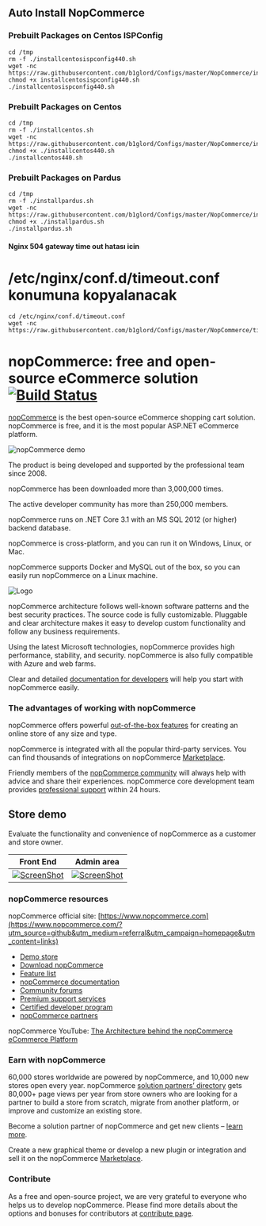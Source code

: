 ## Auto Install NopCommerce

### Prebuilt Packages on Centos ISPConfig
```
cd /tmp
rm -f ./installcentosispconfig440.sh
wget -nc https://raw.githubusercontent.com/b1glord/Configs/master/NopCommerce/installcentosispconfig440.sh
chmod +x installcentosispconfig440.sh
./installcentosispconfig440.sh
```

### Prebuilt Packages on Centos
```
cd /tmp
rm -f ./installcentos.sh
wget -nc https://raw.githubusercontent.com/b1glord/Configs/master/NopCommerce/installcentos440.sh
chmod +x ./installcentos440.sh
./installcentos440.sh
```

### Prebuilt Packages on Pardus
```
cd /tmp
rm -f ./installpardus.sh
wget -nc https://raw.githubusercontent.com/b1glord/Configs/master/NopCommerce/installpardus.sh
chmod +x ./installpardus.sh
./installpardus.sh
```


#### Nginx 504 gateway time out hatası icin 
## 
# /etc/nginx/conf.d/timeout.conf konumuna kopyalanacak
```
cd /etc/nginx/conf.d/timeout.conf
wget -nc https://raw.githubusercontent.com/b1glord/Configs/master/NopCommerce/timeout.conf
```

nopCommerce: free and open-source eCommerce solution[![Build Status](https://travis-ci.com/nopSolutions/nopCommerce.svg?branch=develop)](https://travis-ci.com/nopSolutions/nopCommerce)
===========

[nopCommerce](https://www.nopcommerce.com/?utm_source=github&utm_medium=content&utm_campaign=homepage) is the best open-source eCommerce shopping cart solution. nopCommerce is free, and it is the most popular ASP.NET eCommerce platform.

![nopCommerce demo](https://www.nopcommerce.com/images/github/responsive_devices_codeplex.png#v1)

The product is being developed and supported by the professional team since 2008.

nopCommerce has been downloaded more than 3,000,000 times.

The active developer community has more than 250,000 members.

nopCommerce runs on .NET Core 3.1 with an MS SQL 2012 (or higher) backend database.

nopCommerce is cross-platform, and you can run it on Windows, Linux, or Mac.

nopCommerce supports Docker and MySQL out of the box, so you can easily run nopCommerce on a Linux machine.

![Logo](https://www.nopcommerce.com/images/github/logos.png#v1)

nopCommerce architecture follows well-known software patterns and the best security practices. The source code is fully customizable. Pluggable and clear architecture makes it easy to develop custom functionality and follow any business requirements.

Using the latest Microsoft technologies, nopCommerce provides high performance, stability, and security. nopCommerce is also fully compatible with Azure and web farms.

Clear and detailed [documentation for developers](https://docs.nopcommerce.com/developer/index.html?utm_source=github&utm_medium=referral&utm_campaign=documentation&utm_content=text) will help you start with nopCommerce easily.


### The advantages of working with nopCommerce ###

nopCommerce offers powerful [out-of-the-box features](https://www.nopcommerce.com/features?utm_source=github&utm_medium=referral&utm_campaign=features&utm_content=text) for creating an online store of any size and type.

nopCommerce is integrated with all the popular third-party services. You can find thousands of integrations on nopCommerce [Marketplace](https://www.nopcommerce.com/marketplace?utm_source=github&utm_medium=referral&utm_campaign=marketplace&utm_content=text).

Friendly members of the [nopCommerce community](https://www.nopcommerce.com/boards?utm_source=github&utm_medium=referral&utm_campaign=forum&utm_content=text) will always help with advice and share their experiences. nopCommerce core development team provides [professional support](https://www.nopcommerce.com/nopcommerce-premium-support-services?utm_source=github&utm_medium=referral&utm_campaign=premium_support&utm_content=text) within 24 hours.


## Store demo ##

Evaluate the functionality and convenience of nopCommerce as a customer and store owner.

Front End | Admin area
----|------
[![ScreenShot](https://www.nopcommerce.com/images/github/public-demo.png#v1)](https://frontend.nopcommerce.com?utm_source=github&utm_medium=referral&utm_campaign=demo_store&utm_content=button) | [![ScreenShot](https://www.nopcommerce.com/images/github/admin-demo.png#v1)](https://admin-demo.nopcommerce.com/admin?utm_source=github&utm_medium=referral&utm_campaign=demo_store&utm_content=button)


### nopCommerce resources ###

nopCommerce official site: [https://www.nopcommerce.com](https://www.nopcommerce.com/?utm_source=github&utm_medium=referral&utm_campaign=homepage&utm_content=links)

* [Demo store](https://www.nopcommerce.com/demo?utm_source=github&utm_medium=referral&utm_campaign=demo_store&utm_content=links)
* [Download nopCommerce](https://www.nopcommerce.com/download-nopcommerce?utm_source=github&utm_medium=referral&utm_campaign=download_nop&utm_content=links)
* [Feature list](https://www.nopcommerce.com/features?utm_source=github&utm_medium=referral&utm_campaign=features&utm_content=links)
* [nopCommerce documentation](https://docs.nopcommerce.com?utm_source=github&utm_medium=referral&utm_campaign=documentation&utm_content=links)
* [Community forums](https://www.nopcommerce.com/boards?utm_source=github&utm_medium=referral&utm_campaign=forum&utm_content=links)
* [Premium support services](https://www.nopcommerce.com/nopcommerce-premium-support-services?utm_source=github&utm_medium=referral&utm_campaign=premium_support&utm_content=links)
* [Certified developer program](https://www.nopcommerce.com/certified-developer-program?utm_source=github&utm_medium=referral&utm_campaign=certified_developer&utm_content=links)
* [nopCommerce partners](https://www.nopcommerce.com/partners?utm_source=github&utm_medium=referral&utm_campaign=solution_partners&utm_content=links)

nopCommerce YouTube: [The Architecture behind the nopCommerce eCommerce Platform](https://www.youtube.com/watch?v=6gLbizzSA9o&list=PLnL_aDfmRHwtJmzeA7SxrpH3-XDY2ue0a)


### Earn with nopCommerce ###

60,000 stores worldwide are powered by nopCommerce, and 10,000 new stores open every year. nopCommerce [solution partners’ directory](https://www.nopcommerce.com/partners?utm_source=github&utm_medium=referral&utm_campaign=solution_partners&utm_content=text_become_partner) gets 80,000+ page views per year from store owners who are looking for a partner to build a store from scratch, migrate from another platform, or improve and customize an existing store.

Become a solution partner of nopCommerce and get new clients – [learn more](https://www.nopcommerce.com/become-partner?utm_source=github&utm_medium=referral&utm_campaign=become-partner&utm_content=learn_more).

Create a new graphical theme or develop a new plugin or integration and sell it on the nopCommerce [Marketplace](https://www.nopcommerce.com/marketplace?utm_source=github&utm_medium=referral&utm_campaign=marketplace&utm_content=text_sell_on_marketplace).


### Contribute ###

As a free and open-source project, we are very grateful to everyone who helps us to develop nopCommerce. Please find more details about the options and bonuses for contributors at [сontribute page](https://www.nopcommerce.com/contribute?utm_source=github&utm_medium=referral&utm_campaign=contribute&utm_content=text).
